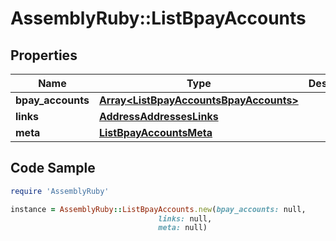 # AssemblyRuby::ListBpayAccounts

## Properties

Name | Type | Description | Notes
------------ | ------------- | ------------- | -------------
**bpay_accounts** | [**Array&lt;ListBpayAccountsBpayAccounts&gt;**](ListBpayAccountsBpayAccounts.md) |  | [optional] 
**links** | [**AddressAddressesLinks**](AddressAddressesLinks.md) |  | [optional] 
**meta** | [**ListBpayAccountsMeta**](ListBpayAccountsMeta.md) |  | [optional] 

## Code Sample

```ruby
require 'AssemblyRuby'

instance = AssemblyRuby::ListBpayAccounts.new(bpay_accounts: null,
                                 links: null,
                                 meta: null)
```


